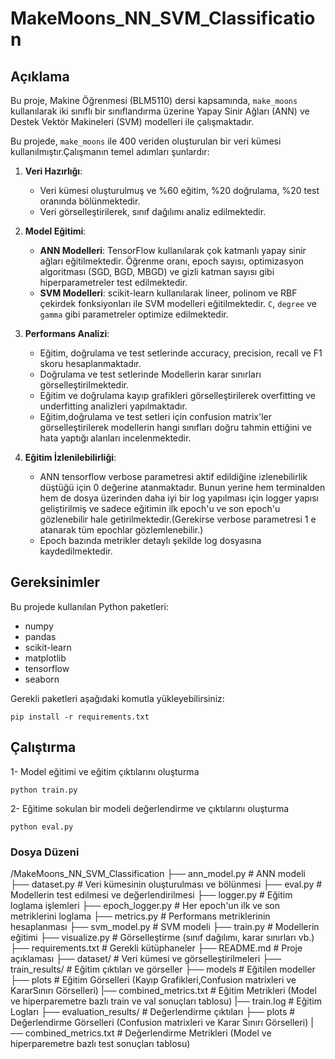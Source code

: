 # **MakeMoons_NN_SVM_Classification**

## **Açıklama**
Bu proje, Makine Öğrenmesi (BLM5110) dersi kapsamında, `make_moons` kullanılarak iki sınıflı bir sınıflandırma  üzerine Yapay Sinir Ağları (ANN) ve Destek Vektör Makineleri (SVM) modelleri ile çalışmaktadır.

Bu projede, `make_moons` ile 400 veriden oluşturulan bir veri kümesi kullanılmıştır.Çalışmanın temel adımları şunlardır:
1. **Veri Hazırlığı**:
    - Veri kümesi oluşturulmuş ve %60 eğitim, %20 doğrulama, %20 test oranında bölünmektedir.
    - Veri görselleştirilerek, sınıf dağılımı analiz edilmektedir.

2. **Model Eğitimi**:
    - **ANN Modelleri**: TensorFlow kullanılarak çok katmanlı yapay sinir ağları eğitilmektedir. Öğrenme oranı, epoch sayısı, optimizasyon algoritması (SGD, BGD, MBGD) ve gizli katman sayısı gibi hiperparametreler test edilmektedir.
    - **SVM Modelleri**: scikit-learn kullanılarak lineer, polinom ve RBF çekirdek fonksiyonları ile SVM modelleri eğitilmektedir. `C`, `degree` ve `gamma` gibi parametreler optimize edilmektedir.

3. **Performans Analizi**:
    - Eğitim, doğrulama ve test setlerinde accuracy, precision, recall ve F1 skoru hesaplanmaktadır.
    - Doğrulama ve test setlerinde Modellerin karar sınırları görselleştirilmektedir.
    - Eğitim ve doğrulama kayıp grafikleri görselleştirilerek overfitting ve underfitting analizleri yapılmaktadır.
    - Eğitim,doğrulama ve test setleri için confusion matrix'ler görselleştirilerek modellerin hangi sınıfları doğru tahmin ettiğini ve hata yaptığı alanları incelenmektedir.

4. **Eğitim İzlenilebilirliği**:
    - ANN tensorflow verbose parametresi aktif edildiğine izlenebilirlik düştüğü için 0 değerine atanmaktadır. Bunun yerine hem terminalden hem de dosya üzerinden daha iyi bir log yapılması için logger yapısı geliştirilmiş ve sadece eğitimin ilk epoch'u ve son epoch'u gözlenebilir hale getirilmektedir.(Gerekirse verbose parametresi 1 e atanarak tüm epochlar gözlemlenebilir.)
    - Epoch bazında metrikler detaylı şekilde log dosyasına kaydedilmektedir.

## **Gereksinimler**
Bu projede kullanılan Python paketleri:
- numpy
- pandas
- scikit-learn
- matplotlib
- tensorflow
- seaborn

Gerekli paketleri aşağıdaki komutla yükleyebilirsiniz:
```
pip install -r requirements.txt
```
## Çalıştırma
1- Model eğitimi ve eğitim çıktılarını oluşturma
```
python train.py
```
2- Eğitime sokulan bir modeli değerlendirme ve çıktılarını oluşturma
```
python eval.py
```

### Dosya Düzeni
/MakeMoons_NN_SVM_Classification
    ├── ann_model.py              # ANN modeli
    ├── dataset.py                # Veri kümesinin oluşturulması ve bölünmesi
    ├── eval.py                   # Modellerin test edilmesi ve değerlendirilmesi
    ├── logger.py                 # Eğitim loglama işlemleri
    ├── epoch_logger.py           # Her epoch'un ilk ve son metriklerini loglama
    ├── metrics.py                # Performans metriklerinin hesaplanması
    ├── svm_model.py              # SVM modeli
    ├── train.py                  # Modellerin eğitimi
    ├── visualize.py              # Görselleştirme (sınıf dağılımı, karar sınırları vb.)
    ├── requirements.txt          # Gerekli kütüphaneler
    ├── README.md                 # Proje açıklaması
    ├── dataset/                  # Veri kümesi ve görselleştirilmeleri
    ├── train_results/            # Eğitim çıktıları ve görseller
        ├── models                # Eğitilen modeller
        ├── plots                 # Eğitim Görselleri (Kayıp Grafikleri,Confusion matrixleri ve KararSınırı Görselleri)
        |── combined_metrics.txt  # Eğitim Metrikleri (Model ve hiperparemetre bazlı train ve val sonuçları tablosu)
        |── train.log             # Eğitim Logları
    ├── evaluation_results/       # Değerlendirme çıktıları
        ├── plots                 # Değerlendirme Görselleri (Confusion matrixleri ve Karar Sınırı Görselleri)
        |── combined_metrics.txt  # Değerlendirme Metrikleri (Model ve hiperparemetre bazlı test sonuçları tablosu)

